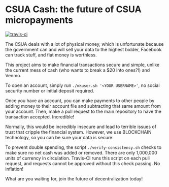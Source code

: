 # CSUA Cash: the future of CSUA micropayments
[![travis-ci](https://travis-ci.org/CSUA/CSUA-cash.svg?branch=master)](https://travis-ci.org/CSUA/CSUA-cash.svg?branch=master)

The CSUA deals with a lot of physical money, which is unfortunate because the government can and
will sell your data to the highest bidder, Facebook can track stuff, and fiat money is worthless.

This project aims to make financial transactions secure and simple, unlike the current mess of cash
(who wants to break a \$20 into ones?!) and Venmo.

To open an account, simply run `./mkuser.sh '<YOUR USERNAME>'`, no social security number or initial
deposit required.

Once you have an account, you can make payments to other people by adding money to their account
file and subtracting that same amount from your account. Then, make a pull request to the main
repository to have the transaction accepted. Incredible!

Normally, this would be incredibly insecure and lead to terrible issues of trust that cripple the
financial system. However, we use BLOCKCHAIN technology, so you can be sure your data is secure.

To prevent double spending, the script `./verify-consistency.sh` checks to make sure no net cash was
added or removed. There are only 1,000,000 units of currency in circulation. Travis-CI runs this
script on each pull request, and requests cannot be approved without this check passing. No
inflation!

What are you waiting for, join the future of decentralization today!
